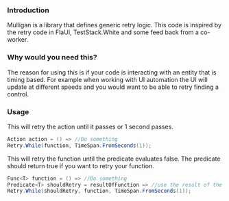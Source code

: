### Introduction
<p>Mulligan is a library that defines generic retry logic. This code is inspired by the retry code in FlaUI, TestStack.White and some feed back from a co-worker.</p>


### Why would you need this?
<p>The reason for using this is if your code is interacting with an entity that is timing based. For example when working with UI automation the UI will update at different speeds and you would want to be able to retry finding a control.</p>

### Usage
This will retry the action until it passes or 1 second passes.
``` csharp
Action action = () => //Do something
Retry.While(function, TimeSpan.FromSeconds(1));
```

This will retry the function until the predicate evaluates false. The predicate should return true if you want to retry your function.
```csharp
Func<T> function = () => //Do something
Predicate<T> shouldRetry = resultOfFunction => //use the result of the function to evaluate if you should retry
Retry.While(shouldRetry, function, TimeSpan.FromSeconds(1));
```
